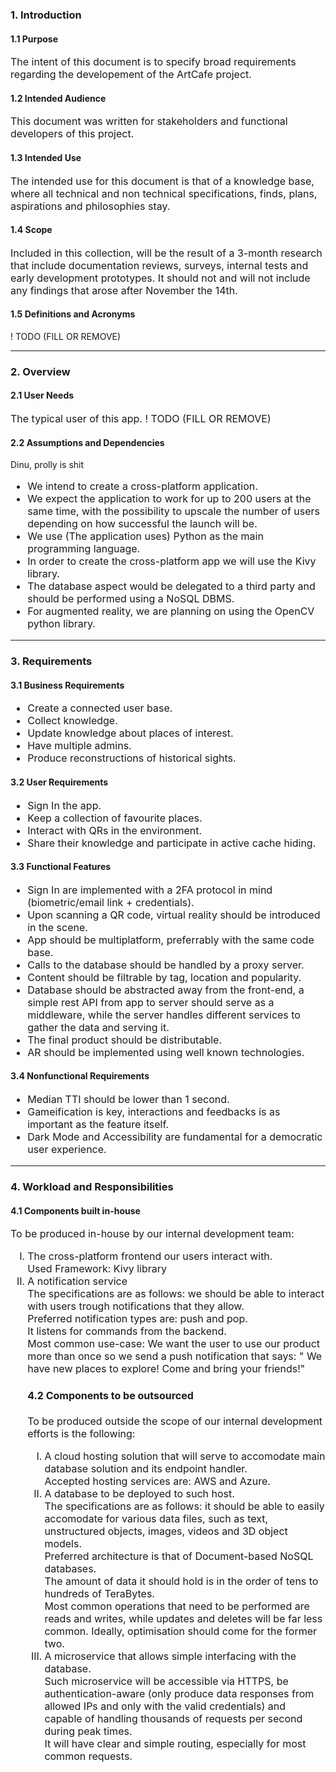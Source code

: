 ### **1. Introduction**

#### 1.1 Purpose
<p style="font-size: 16;">
The intent of this document is to specify broad requirements regarding the developement of the ArtCafe project.
</p>

#### 1.2 Intended Audience
<p style="font-size: 16;">
This document was written for stakeholders and functional developers of this project.
</p>

#### 1.3 Intended Use
<p style="font-size: 16;">
The intended use for this document is that of a knowledge base, where all technical and non technical specifications, finds, plans, aspirations and philosophies stay.
</p>

#### 1.4 Scope
<p style="font-size: 16;">
Included in this collection, will be the result of a 3-month research that include documentation reviews, surveys, internal tests and early development prototypes.
It should not and will not include any findings that arose after November the 14th.
</p>

#### 1.5 Definitions and Acronyms
! TODO (FILL OR REMOVE)


---


### **2. Overview**

#### 2.1 User Needs
<p style="font-size: 16;">
The typical user of this app.
! TODO (FILL OR REMOVE)
</p>

#### 2.2 Assumptions and Dependencies
Dinu, prolly is shit
<ul style="font-size: 16;">
<li>We intend to create a cross-platform application.
<li>We expect the application to work for up to 200 users at the same time, with the possibility to upscale the number of users depending on how successful the launch will be. 
<li>We use (The application uses) Python as the main programming language. 
<li>In order to create the cross-platform app we will use the Kivy library.
<li>The database aspect would be delegated to a third party and should be performed using a NoSQL DBMS.
<li>For augmented reality, we are planning on using the OpenCV python library.
</ul>

---


### **3. Requirements**

#### 3.1 Business Requirements
<ul style="font-size: 16;">
<li> Create a connected user base.
<li> Collect knowledge.
<li> Update knowledge about places of interest.
<li> Have multiple admins.
<li> Produce reconstructions of historical sights.
</ul>

#### 3.2 User Requirements
<ul style="font-size: 16;">
<li> Sign In the app.
<li> Keep a collection of favourite places.
<li> Interact with QRs in the environment.
<li> Share their knowledge and participate in active cache hiding.
</ul>

#### 3.3 Functional Features
<ul style="font-size: 16;">
<li> Sign In are implemented with a 2FA protocol in mind (biometric/email link + credentials).
<li> Upon scanning a QR code, virtual reality should be introduced in the scene.
<li> App should be multiplatform, preferrably with the same code base.
<li> Calls to the database should be handled by a proxy server.
<li> Content should be filtrable by tag, location and popularity.
<li> Database should be abstracted away from the front-end, a simple rest API from app to server should serve as a middleware, while the server handles different services to gather the data and serving it.
<li> The final product should be distributable.
<li> AR should be implemented using well known technologies.
</ul>

#### 3.4 Nonfunctional Requirements
<ul style="font-size: 16;">
<li> Median TTI should be lower than 1 second.
<li> Gameification is key, interactions and feedbacks is as important as the feature itself.
<li> Dark Mode and Accessibility are fundamental for a democratic user experience.
</ul>


---


### **4. Workload and Responsibilities**

#### 4.1 Components built in-house
<p style="font-size: 16;">
To be produced in-house by our internal development team:
</p>
<ol style="font-size: 16; list-style-type: upper-roman;">
<li> 
The cross-platform frontend our users interact with. 
<br> Used Framework: Kivy library 
</li>
<li> 
A notification service 
<br> The specifications are as follows: we should be able to interact with users trough notifications that they allow. 
<br> Preferred notification types are: push and pop. 
<br> It listens for commands from the backend.
<br> Most common use-case: We want the user to use our product more than once so we send a push notification that says: " We have new places to explore! Come and bring your friends!"
</li>


#### 4.2 Components to be outsourced
<p style="font-size: 16;">
To be produced outside the scope of our internal development efforts is the following:
</p>
<ol style="font-size: 16; list-style-type: upper-roman;">
<li> 
A cloud hosting solution that will serve to accomodate main database solution and its endpoint handler. 
<br> Accepted hosting services are: AWS and Azure.
</li>
<li> 
A database to be deployed to such host. 
<br> The specifications are as follows: it should be able to easily accomodate for various data files, such as text, unstructured objects, images, videos and 3D object models. 
<br> Preferred architecture is that of Document-based NoSQL databases. 
<br> The amount of data it should hold is in the order of tens to hundreds of TeraBytes.
<br> Most common operations that need to be performed are reads and writes, while updates and deletes will be far less common. Ideally, optimisation should come for the former two.
</li>
<li> 
A microservice that allows simple interfacing with the database.
<br> Such microservice will be accessible via HTTPS, be authentication-aware (only produce data responses from allowed IPs and only with the valid credentials) and capable of handling thousands of requests per second during peak times.
<br> It will have clear and simple routing, especially for most common requests.
</li>
</ol>

